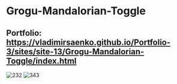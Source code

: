 # Grogu-Mandalorian-Toggle

## Portfolio: https://vladimirsaenko.github.io/Portfolio-3/sites/site-13/Grogu-Mandalorian-Toggle/index.html

![232](https://user-images.githubusercontent.com/56477695/116196781-95523080-a73c-11eb-8b88-d3f60d1acd73.jpg)
![343](https://user-images.githubusercontent.com/56477695/116196795-997e4e00-a73c-11eb-96bb-5b2fb8109a8c.jpg)
